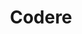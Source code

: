 ---
title: "Codere"
url: /talavera-de-la-reina/codere-calle-de-banderas-de-castilla/
shop: corredor de apuestas
---